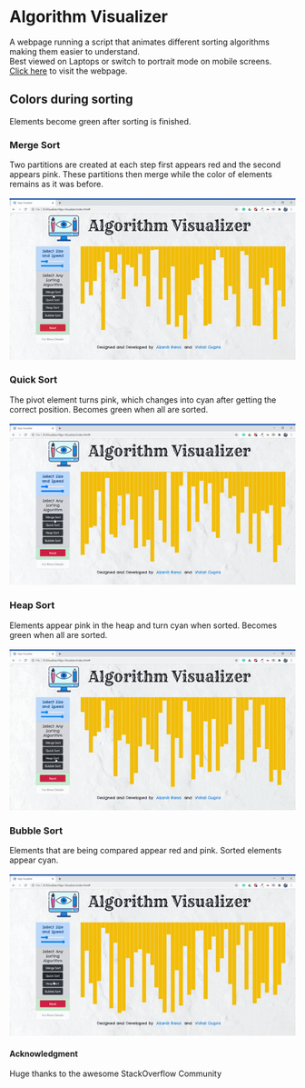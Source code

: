# Algorithm Visualizer
A webpage running a script that animates different sorting algorithms making them easier to understand.\
Best viewed on Laptops or switch to portrait mode on mobile screens.
<br>
<a href="https://ak-210.github.io/Algorithm-Visualizer/">Click here</a> to visit the webpage.


## Colors during sorting
Elements become green after sorting is finished.

### Merge Sort
Two partitions are created at each step first appears red and the second appears pink.
These partitions then merge while the color of elements remains as it was before.\
<br>
![merge-sort](https://github.com/ak-210/Algorithm-Visualizer/blob/main/readme_files/merge.gif)

### Quick Sort
The pivot element turns pink, which changes into cyan after getting the correct position.
Becomes green when all are sorted.\
<br>
![quick-sort](https://github.com/ak-210/Algorithm-Visualizer/blob/main/readme_files/quick.gif)

### Heap Sort
Elements appear pink in the heap and turn cyan when sorted.
Becomes green when all are sorted.\
<br>
![heap-sort](https://github.com/ak-210/Algorithm-Visualizer/blob/main/readme_files/heap.gif)

### Bubble Sort
Elements that are being compared appear red and pink. Sorted elements appear cyan.\
<br>
![bubble-sort](https://github.com/ak-210/Algorithm-Visualizer/blob/main/readme_files/bubble.gif)

#### Acknowledgment

 Huge thanks to the awesome StackOverflow Community
